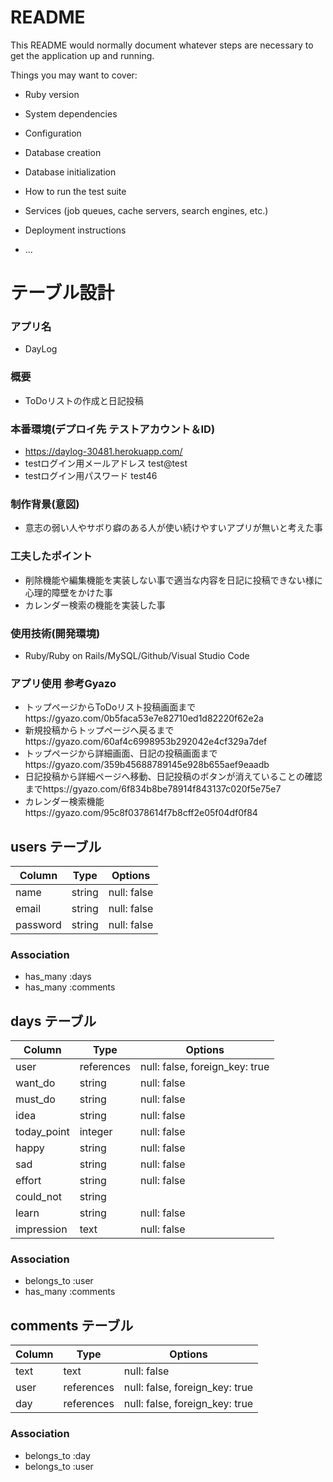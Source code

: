 # README

This README would normally document whatever steps are necessary to get the
application up and running.

Things you may want to cover:

* Ruby version

* System dependencies

* Configuration

* Database creation

* Database initialization

* How to run the test suite

* Services (job queues, cache servers, search engines, etc.)

* Deployment instructions

* ...

# テーブル設計

### アプリ名						
- DayLog
### 概要						
- ToDoリストの作成と日記投稿
### 本番環境(デプロイ先 テストアカウント＆ID)				
- https://daylog-30481.herokuapp.com/
- testログイン用メールアドレス test@test
- testログイン用パスワード test46
### 制作背景(意図)						
- 意志の弱い人やサボり癖のある人が使い続けやすいアプリが無いと考えた事
### 工夫したポイント						
- 削除機能や編集機能を実装しない事で適当な内容を日記に投稿できない様に心理的障壁をかけた事
- カレンダー検索の機能を実装した事
### 使用技術(開発環境)						
- Ruby/Ruby on Rails/MySQL/Github/Visual Studio Code
### アプリ使用 参考Gyazo
- トップページからToDoリスト投稿画面までhttps://gyazo.com/0b5faca53e7e82710ed1d82220f62e2a
- 新規投稿からトップページへ戻るまでhttps://gyazo.com/60af4c6998953b292042e4cf329a7def
- トップページから詳細画面、日記の投稿画面までhttps://gyazo.com/359b45688789145e928b655aef9eaadb
- 日記投稿から詳細ページへ移動、日記投稿のボタンが消えていることの確認までhttps://gyazo.com/6f834b8be78914f843137c020f5e75e7
- カレンダー検索機能https://gyazo.com/95c8f0378614f7b8cff2e05f04df0f84
## users テーブル
| Column       | Type   | Options     |
| ------------ | ------ | ----------- |
| name         | string | null: false |
| email        | string | null: false |
| password     | string | null: false |
### Association
- has_many :days
- has_many :comments

## days テーブル
| Column        | Type       | Options                        |
| ------------- | ---------- | ------------------------------ |
| user          | references | null: false, foreign_key: true |
| want_do       | string     | null: false                    |
| must_do       | string     | null: false                    |
| idea          | string     | null: false                    |
| today_point   | integer    | null: false                    |
| happy         | string     | null: false                    |
| sad           | string     | null: false                    |
| effort        | string     | null: false                    |
| could_not     | string     |                                |
| learn         | string     | null: false                    |
| impression    | text       | null: false                    |
### Association
- belongs_to :user
- has_many :comments

## comments テーブル

| Column      | Type       | Options                        |
| ----------- | ---------- | ------------------------------ |
| text        | text       | null: false                    |
| user        | references | null: false, foreign_key: true |
| day         | references | null: false, foreign_key: true |

### Association

- belongs_to :day
- belongs_to :user

